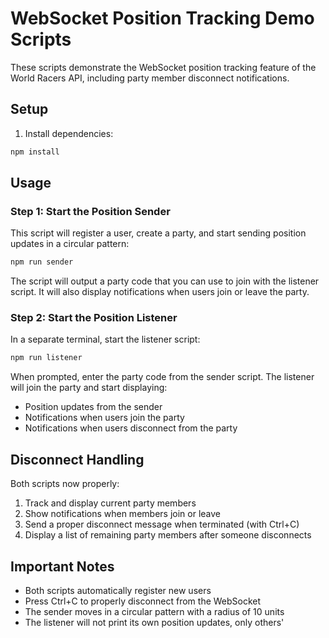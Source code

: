 # WebSocket Position Tracking Demo Scripts

These scripts demonstrate the WebSocket position tracking feature of the World Racers API, including party member disconnect notifications.

## Setup

1. Install dependencies:
```bash
npm install
```

## Usage

### Step 1: Start the Position Sender

This script will register a user, create a party, and start sending position updates in a circular pattern:

```bash
npm run sender
```

The script will output a party code that you can use to join with the listener script. It will also display notifications when users join or leave the party.

### Step 2: Start the Position Listener

In a separate terminal, start the listener script:

```bash
npm run listener
```

When prompted, enter the party code from the sender script. The listener will join the party and start displaying:
- Position updates from the sender
- Notifications when users join the party
- Notifications when users disconnect from the party

## Disconnect Handling

Both scripts now properly:
1. Track and display current party members
2. Show notifications when members join or leave
3. Send a proper disconnect message when terminated (with Ctrl+C)
4. Display a list of remaining party members after someone disconnects

## Important Notes

- Both scripts automatically register new users
- Press Ctrl+C to properly disconnect from the WebSocket
- The sender moves in a circular pattern with a radius of 10 units
- The listener will not print its own position updates, only others' 